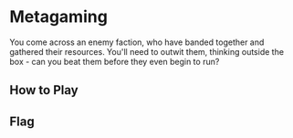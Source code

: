 # Metagaming

You come across an enemy faction, who have banded together and gathered their
resources. You'll need to outwit them, thinking outside the box - can you beat
them before they even begin to run?

## How to Play


## Flag
